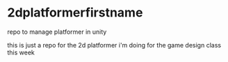 # 2dplatformerfirstname
repo to manage platformer in unity

this is just a repo for the 2d platformer i'm doing for the game design class this week
